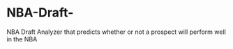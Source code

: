 # NBA-Draft-
NBA Draft Analyzer that predicts whether or not a prospect will perform well in the NBA
